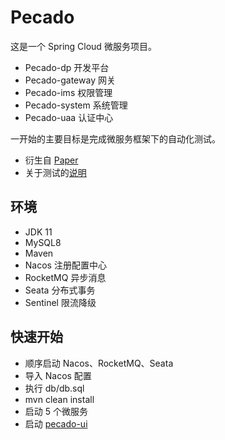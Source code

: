 # Pecado

这是一个 Spring Cloud 微服务项目。

* Pecado-dp 开发平台
* Pecado-gateway 网关
* Pecado-ims 权限管理
* Pecado-system 系统管理
* Pecado-uaa 认证中心

一开始的主要目标是完成微服务框架下的自动化测试。

* 衍生自 [Paper](https://github.com/batizhao/paper)
* 关于测试的[说明](https://github.com/batizhao/pecado/blob/master/docs/test.md)

## 环境

* JDK 11
* MySQL8
* Maven
* Nacos 注册配置中心
* RocketMQ 异步消息
* Seata 分布式事务
* Sentinel 限流降级

## 快速开始

* 顺序启动 Nacos、RocketMQ、Seata
* 导入 Nacos 配置
* 执行  db/db.sql
* mvn clean install
* 启动 5 个微服务
* 启动  [pecado-ui](https://github.com/batizhao/pecado-ui)



